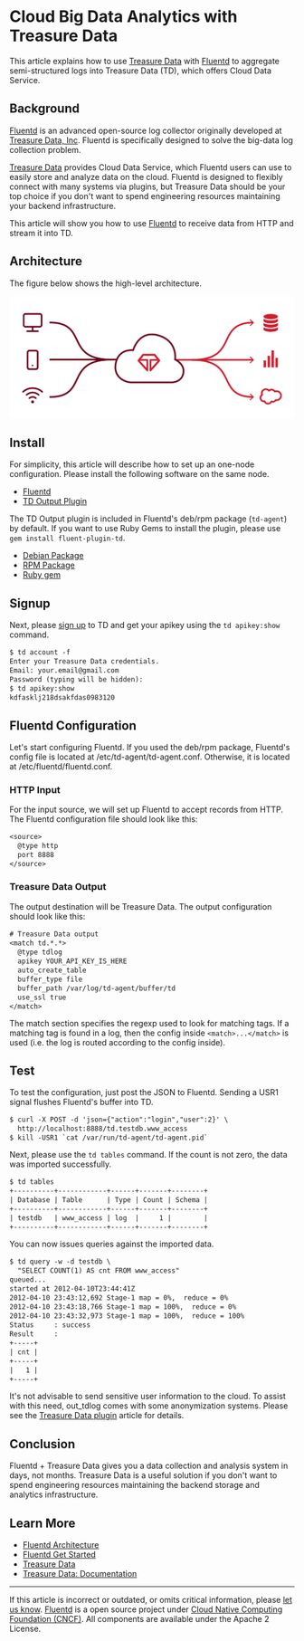 # Cloud Big Data Analytics with Treasure Data

This article explains how to use [Treasure
Data](www.fluentd.org/treasuredata) with [Fluentd](http://fluentd.org/)
to aggregate semi-structured logs into Treasure Data (TD), which offers
Cloud Data Service.


Background
----------

[Fluentd](http://fluentd.org/) is an advanced open-source log collector
originally developed at [Treasure Data,
Inc](www.fluentd.org/treasuredata). Fluentd is specifically designed to
solve the big-data log collection problem.

[Treasure Data](http://www.fluentd.org/treasuredata) provides Cloud Data
Service, which Fluentd users can use to easily store and analyze data on
the cloud. Fluentd is designed to flexibly connect with many systems via
plugins, but Treasure Data should be your top choice if you don't want
to spend engineering resources maintaining your backend infrastructure.

This article will show you how to use [Fluentd](http://fluentd.org/) to
receive data from HTTP and stream it into TD.

Architecture
------------

The figure below shows the high-level architecture.

![](/images/treasuredata_architecture.png)


Install
-------

For simplicity, this article will describe how to set up an one-node
configuration. Please install the following software on the same node.

-   [Fluentd](http://fluentd.org/)
-   [TD Output
    Plugin](https://github.com/treasure-data/fluent-plugin-td)

The TD Output plugin is included in Fluentd's deb/rpm package
(`td-agent`) by default. If you want to use Ruby Gems to install the
plugin, please use `gem install fluent-plugin-td`.

-   [Debian Package](/articles/install-by-deb.md)
-   [RPM Package](/articles/install-by-rpm.md)
-   [Ruby gem](/articles/install-by-gem.md)

Signup
------

Next, please [sign up](https://console.treasure-data.com/users/sign_up)
to TD and get your apikey using the `td apikey:show` command.

``` {.CodeRay}
$ td account -f
Enter your Treasure Data credentials.
Email: your.email@gmail.com
Password (typing will be hidden):
$ td apikey:show
kdfasklj218dsakfdas0983120
```

Fluentd Configuration
---------------------

Let's start configuring Fluentd. If you used the deb/rpm package,
Fluentd's config file is located at /etc/td-agent/td-agent.conf.
Otherwise, it is located at /etc/fluentd/fluentd.conf.

### HTTP Input

For the input source, we will set up Fluentd to accept records from
HTTP. The Fluentd configuration file should look like this:

``` {.CodeRay}
<source>
  @type http
  port 8888
</source>
```

### Treasure Data Output

The output destination will be Treasure Data. The output configuration
should look like this:

``` {.CodeRay}
# Treasure Data output
<match td.*.*>
  @type tdlog
  apikey YOUR_API_KEY_IS_HERE
  auto_create_table
  buffer_type file
  buffer_path /var/log/td-agent/buffer/td
  use_ssl true
</match>
```

The match section specifies the regexp used to look for matching tags.
If a matching tag is found in a log, then the config inside
`<match>...</match>` is used (i.e. the log is routed according to the
config inside).

Test
----

To test the configuration, just post the JSON to Fluentd. Sending a USR1
signal flushes Fluentd's buffer into TD.

``` {.CodeRay}
$ curl -X POST -d 'json={"action":"login","user":2}' \
  http://localhost:8888/td.testdb.www_access
$ kill -USR1 `cat /var/run/td-agent/td-agent.pid`
```

Next, please use the `td tables` command. If the count is not zero, the
data was imported successfully.

``` {.CodeRay}
$ td tables
+----------+------------+------+-------+--------+
| Database | Table      | Type | Count | Schema |
+----------+------------+------+-------+--------+
| testdb   | www_access | log  |     1 |        |
+----------+------------+------+-------+--------+
```

You can now issues queries against the imported data.

``` {.CodeRay}
$ td query -w -d testdb \
  "SELECT COUNT(1) AS cnt FROM www_access"
queued...
started at 2012-04-10T23:44:41Z
2012-04-10 23:43:12,692 Stage-1 map = 0%,  reduce = 0%
2012-04-10 23:43:18,766 Stage-1 map = 100%,  reduce = 0%
2012-04-10 23:43:32,973 Stage-1 map = 100%,  reduce = 100%
Status     : success
Result     :
+-----+
| cnt |
+-----+
|   1 |
+-----+
```
It\'s not advisable to send sensitive user information to the cloud. To
assist with this need, out\_tdlog comes with some anonymization systems.
Please see the [Treasure Data
plugin](http://github.com/treasure-data/fluent-plugin-td/) article for
details.

Conclusion
----------

Fluentd + Treasure Data gives you a data collection and analysis system
in days, not months. Treasure Data is a useful solution if you don't
want to spend engineering resources maintaining the backend storage and
analytics infrastructure.

Learn More
----------

-   [Fluentd Architecture](///www.fluentd.org/architecture)
-   [Fluentd Get Started](/articles/quickstart.md)
-   [Treasure Data](http://www.fluentd.org/treasuredata)
-   [Treasure Data: Documentation](http://docs.treasuredata.com/)


------------------------------------------------------------------------

If this article is incorrect or outdated, or omits critical information,
please [let us know](https://github.com/fluent/fluentd-docs/issues?state=open).
[Fluentd](http://www.fluentd.org/) is a open source project under [Cloud
Native Computing Foundation (CNCF)](https://cncf.io/). All components
are available under the Apache 2 License.
